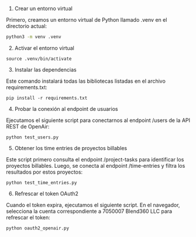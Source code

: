 1. Crear un entorno virtual

Primero, creamos un entorno virtual de Python llamado .venv en el directorio actual:
```bash
python3 -m venv .venv
```
2. Activar el entorno virtual

```
source .venv/bin/activate
```
3. Instalar las dependencias

Este comando instalará todas las bibliotecas listadas en el archivo requirements.txt:
```
pip install -r requirements.txt
```

4. Probar la conexión al endpoint de usuarios

Ejecutamos el siguiente script para conectarnos al endpoint /users de la API REST de OpenAir:
```
python test_users.py
```
5. Obtener los time entries de proyectos billables

Este script primero consulta el endpoint /project-tasks para identificar los proyectos billables. Luego, se conecta al endpoint /time-entries y filtra los resultados por estos proyectos:

```
python test_time_entries.py
```
6. Refrescar el token OAuth2

Cuando el token expira, ejecutamos el siguiente script. En el navegador, selecciona la cuenta correspondiente a 7050007 Blend360 LLC para refrescar el token:
```
python oauth2_openair.py
```


